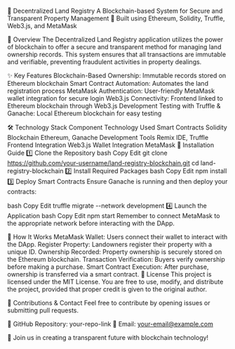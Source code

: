 🏡 Decentralized Land Registry
A Blockchain-based System for Secure and Transparent Property Management
🔗 Built using Ethereum, Solidity, Truffle, Web3.js, and MetaMask

🌟 Overview
The Decentralized Land Registry application utilizes the power of blockchain to offer a secure and transparent method for managing land ownership records. This system ensures that all transactions are immutable and verifiable, preventing fraudulent activities in property dealings.

✨ Key Features
Blockchain-Based Ownership: Immutable records stored on Ethereum blockchain
Smart Contract Automation: Automates the land registration process
MetaMask Authentication: User-friendly MetaMask wallet integration for secure login
Web3.js Connectivity: Frontend linked to Ethereum blockchain through Web3.js
Development Testing with Truffle & Ganache: Local Ethereum blockchain for easy testing

🛠 Technology Stack
Component	Technology Used
Smart Contracts	Solidity
Blockchain	Ethereum, Ganache
Development Tools	Remix IDE, Truffle
Frontend Integration	Web3.js
Wallet Integration	MetaMask
🚀 Installation Guide
1️⃣ Clone the Repository
bash
Copy
Edit
git clone https://github.com/your-username/land-registry-blockchain.git
cd land-registry-blockchain
2️⃣ Install Required Packages
bash
Copy
Edit
npm install
3️⃣ Deploy Smart Contracts
Ensure Ganache is running and then deploy your contracts:

bash
Copy
Edit
truffle migrate --network development
4️⃣ Launch the Application
bash
Copy
Edit
npm start
Remember to connect MetaMask to the appropriate network before interacting with the DApp.

🎯 How It Works
MetaMask Wallet: Users connect their wallet to interact with the DApp.
Register Property: Landowners register their property with a unique ID.
Ownership Recorded: Property ownership is securely stored on the Ethereum blockchain.
Transaction Verification: Buyers verify ownership before making a purchase.
Smart Contract Execution: After purchase, ownership is transferred via a smart contract.
📜 License
This project is licensed under the MIT License. You are free to use, modify, and distribute the project, provided that proper credit is given to the original author.

📩 Contributions & Contact
Feel free to contribute by opening issues or submitting pull requests.

🔗 GitHub Repository: your-repo-link
📧 Email: your-email@example.com

🚀 Join us in creating a transparent future with blockchain technology!
